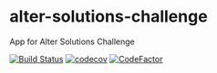 # alter-solutions-challenge
App for Alter Solutions Challenge

[![Build Status](https://app.bitrise.io/app/51778326b5919739/status.svg?token=c0iWcfgcHydCJfdUa9dfZw&branch=main)](https://app.bitrise.io/app/51778326b5919739)
[![codecov](https://codecov.io/gh/maclacerda/alter-solutions-challenge/branch/main/graph/badge.svg?token=YLQv28c0Hu)](https://codecov.io/gh/maclacerda/alter-solutions-challenge)
[![CodeFactor](https://www.codefactor.io/repository/github/maclacerda/alter-solutions-challenge/badge?s=f17e6c4617801851359726ec8fd8cb6c73986b64)](https://www.codefactor.io/repository/github/maclacerda/alter-solutions-challenge)